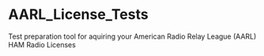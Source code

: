# AARL_License_Tests
Test preparation tool for aquiring your American Radio Relay League (AARL) HAM Radio Licenses
